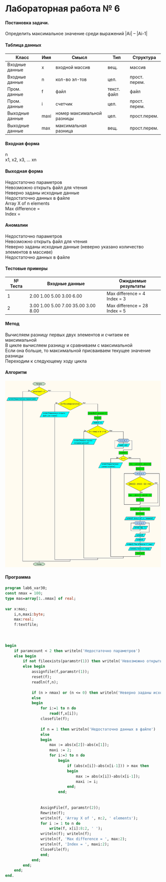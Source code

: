 # Лабораторная работа № 6

#### Постановка задачи.
Определить максимальное значение среди выражений |Ai| – |Ai-1|

#### Таблица данных

Класс | Имя | Смысл | Тип | Структура |
---- | --- | ----- | --- | --------- |
Входные данные | x | входной массив | вещ. | массив |
Входные данные | n | кол-во эл-тов | цел. | прост. перем. |
Пром. данные | f | файл | текст. файл | файл |
Пром. данные | i | счетчик | цел. | прост. перем. |
Выходные данные | maxi | номер максимальной разницы | цел. | прост.перем. |
Выходные данные | max | максимальная разница | вещ. | прост.перем. |


#### Входная форма
n \
x1, x2, x3, ... xn 
#### Выходная форма
Недостаточно параметров \
Невозможно открыть файл для чтения \
Неверно заданы исходные данные \
Недостаточно данных в файле \
Array X of n elements \
Max difference = \
Index =
#### Аномалии
Недостаточно параметров \
Невозможно открыть файл для чтения \
Неверно заданы исходные данные (неверно указано количество элементов в массиве) \
Недостаточно данных в файле
#### Тестовые примеры
№ Теста | Входные данные | Ожидаемые результаты |
------- | -------------- | -------------------- |
1   |2.00     1.00     5.00     3.00     6.00   |Max difference =  4 <br> Index =  3|
2   |3.00     1.00     5.00     7.00    35.00     3.00     8.00|Max difference =  28 <br> Index =  5|

#### Метод
Вычисляем разницу первых двух элементов и считаем ее максимальной \
В цикле вычисляем разницу и сравниваем с максимальной \
Если она больше, то максимальной присваиваем текущее значение разницы \
Переходим к следующему ходу цикла
#### Алгоритм
![Алгоритм](alg.jpg)

#### Программа
```pascal
program lab6_var30;
const nmax = 100;
type mas=array[1..nmax] of real;

var x:mas;
	i,n,maxi:byte;
	max:real;
	f:textfile;



begin
	if paramcount < 2 then writeln('Недостаточно параметров')
	else begin
		if not fileexists(paramstr(1)) then writeln('Невозможно открыть файл для чтения')
		else begin
			assignfile(f,paramstr(1));
			reset(f);
			readln(f,n);

			if (n > nmax) or (n <= 0) then writeln('Неверно заданы исходные данные')
			else
			begin
				for i:=1 to n do
					read(f,x[i]);
				closefile(f);

				if n = 1 then writeln('Недостаточно данных в файле')
				else
				begin
					max := abs(x[2])-abs(x[1]);
					maxi := 2;
					for i:=3 to n do
						begin
							if (abs(x[i])-abs(x[i-1])) > max then
							begin
								max := abs(x[i])-abs(x[i-1]);
								maxi := i;
							end;
						end;


				AssignFile(f, paramstr(2));
				Rewrite(f);
				writeln(f, 'Array X of ', n:2, ' elements');
				for i := 1 to n do
					write(f, x[i]:8:2, ' ');
				writeln(f); writeln(f);
				writeln(f, 'Max difference = ', max:2);
				writeln(f, 'Index = ', maxi:2);
				CloseFile(f);
				end;
			end;
		end;
	end;
end.


```
